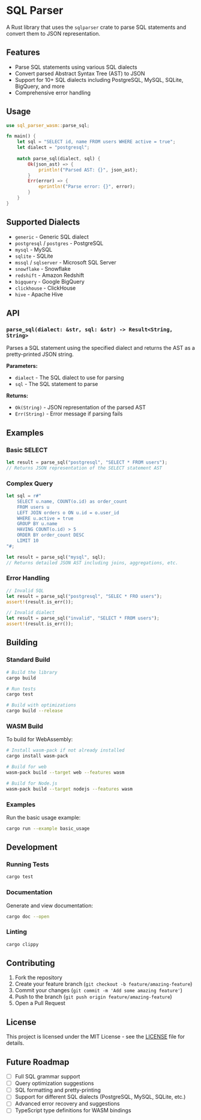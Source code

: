 # SQL Parser

A Rust library that uses the `sqlparser` crate to parse SQL statements and convert them to JSON representation.

## Features

- Parse SQL statements using various SQL dialects
- Convert parsed Abstract Syntax Tree (AST) to JSON
- Support for 10+ SQL dialects including PostgreSQL, MySQL, SQLite, BigQuery, and more
- Comprehensive error handling

## Usage

```rust
use sql_parser_wasm::parse_sql;

fn main() {
    let sql = "SELECT id, name FROM users WHERE active = true";
    let dialect = "postgresql";
    
    match parse_sql(dialect, sql) {
        Ok(json_ast) => {
            println!("Parsed AST: {}", json_ast);
        }
        Err(error) => {
            eprintln!("Parse error: {}", error);
        }
    }
}
```

## Supported Dialects

- `generic` - Generic SQL dialect
- `postgresql` / `postgres` - PostgreSQL
- `mysql` - MySQL
- `sqlite` - SQLite
- `mssql` / `sqlserver` - Microsoft SQL Server
- `snowflake` - Snowflake
- `redshift` - Amazon Redshift
- `bigquery` - Google BigQuery
- `clickhouse` - ClickHouse
- `hive` - Apache Hive

## API

### `parse_sql(dialect: &str, sql: &str) -> Result<String, String>`

Parses a SQL statement using the specified dialect and returns the AST as a pretty-printed JSON string.

**Parameters:**
- `dialect` - The SQL dialect to use for parsing
- `sql` - The SQL statement to parse

**Returns:**
- `Ok(String)` - JSON representation of the parsed AST
- `Err(String)` - Error message if parsing fails

## Examples

### Basic SELECT
```rust
let result = parse_sql("postgresql", "SELECT * FROM users");
// Returns JSON representation of the SELECT statement AST
```

### Complex Query
```rust
let sql = r#"
    SELECT u.name, COUNT(o.id) as order_count
    FROM users u
    LEFT JOIN orders o ON u.id = o.user_id
    WHERE u.active = true
    GROUP BY u.name
    HAVING COUNT(o.id) > 5
    ORDER BY order_count DESC
    LIMIT 10
"#;

let result = parse_sql("mysql", sql);
// Returns detailed JSON AST including joins, aggregations, etc.
```

### Error Handling
```rust
// Invalid SQL
let result = parse_sql("postgresql", "SELEC * FRO users");
assert!(result.is_err());

// Invalid dialect
let result = parse_sql("invalid", "SELECT * FROM users");
assert!(result.is_err());
```

## Building

### Standard Build

```bash
# Build the library
cargo build

# Run tests
cargo test

# Build with optimizations
cargo build --release
```

### WASM Build

To build for WebAssembly:

```bash
# Install wasm-pack if not already installed
cargo install wasm-pack

# Build for web
wasm-pack build --target web --features wasm

# Build for Node.js
wasm-pack build --target nodejs --features wasm
```

### Examples

Run the basic usage example:

```bash
cargo run --example basic_usage
```

## Development

### Running Tests

```bash
cargo test
```

### Documentation

Generate and view documentation:

```bash
cargo doc --open
```

### Linting

```bash
cargo clippy
```

## Contributing

1. Fork the repository
2. Create your feature branch (`git checkout -b feature/amazing-feature`)
3. Commit your changes (`git commit -m 'Add some amazing feature'`)
4. Push to the branch (`git push origin feature/amazing-feature`)
5. Open a Pull Request

## License

This project is licensed under the MIT License - see the [LICENSE](LICENSE) file for details.

## Future Roadmap

- [ ] Full SQL grammar support
- [ ] Query optimization suggestions
- [ ] SQL formatting and pretty-printing
- [ ] Support for different SQL dialects (PostgreSQL, MySQL, SQLite, etc.)
- [ ] Advanced error recovery and suggestions
- [ ] TypeScript type definitions for WASM bindings
